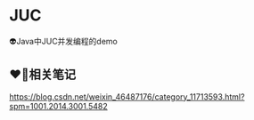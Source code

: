 # JUC

👽Java中JUC并发编程的demo

## ❤️‍🔥相关笔记

https://blog.csdn.net/weixin_46487176/category_11713593.html?spm=1001.2014.3001.5482
